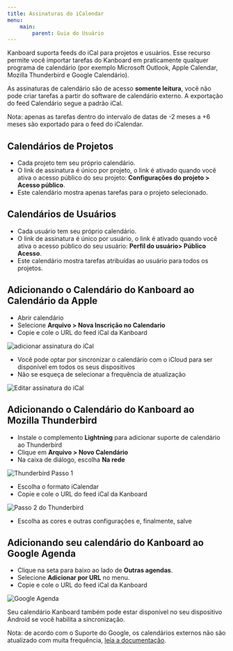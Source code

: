 ```yaml
---
title: Assinaturas do iCalendar
menu:
    main:
        parent: Guia do Usuário
---
```


Kanboard suporta feeds do iCal para projetos e usuários. Esse recurso
permite você importar tarefas do Kanboard em praticamente qualquer
programa de calendário (por exemplo Microsoft Outlook, Apple Calendar,
Mozilla Thunderbird e Google Calendário).

As assinaturas de calendário são de acesso **somente leitura**, você não
pode criar tarefas a partir do software de calendário externo. A
exportação do feed Calendário segue a padrão iCal.

Nota: apenas as tarefas dentro do intervalo de datas de -2 meses a +6
meses são exportado para o feed do iCalendar.

Calendários de Projetos
-----------------------

-   Cada projeto tem seu próprio calendário.
-   O link de assinatura é único por projeto, o link é ativado quando
    você ativa o acesso público do seu projeto: **Configurações do projeto > Acesso público**.
-   Este calendário mostra apenas tarefas para o projeto selecionado.

Calendários de Usuários
-----------------------

-   Cada usuário tem seu próprio calendário.
-   O link de assinatura é único por usuário, o link é ativado
    quando você ativa o acesso público do seu usuário: **Perfil do
    usuário\> Público Acesso**.
-   Este calendário mostra tarefas atribuídas ao usuário para todos os
    projetos.

Adicionando o Calendário do Kanboard ao Calendário da Apple
-----------------------------------------------------------

-   Abrir calendário
-   Selecione **Arquivo > Nova Inscrição no Calendario**
-   Copie e cole o URL do feed iCal da Kanboard

![adicionar assinatura do iCal](/images/v1/apple-calendar-add-subscription.png)

-   Você pode optar por sincronizar o calendário com o iCloud para ser
    disponível em todos os seus dispositivos
-   Não se esqueça de selecionar a frequência de atualização

![Editar assinatura do iCal](/images/v1/apple-calendar-edit-subscription.png)

Adicionando o Calendário do Kanboard ao Mozilla Thunderbird
-----------------------------------------------------------

-   Instale o complemento **Lightning** para adicionar suporte de
    calendário ao Thunderbird
-   Clique em **Arquivo > Novo Calendário**
-   Na caixa de diálogo, escolha **Na rede**

![Thunderbird Passo 1](/images/v1/thunderbird-new-calendar-step1.png)

-   Escolha o formato iCalendar
-   Copie e cole o URL do feed iCal da Kanboard

![Passo 2 do Thunderbird](/images/v1/thunderbird-new-calendar-step2.png)

-   Escolha as cores e outras configurações e, finalmente, salve

Adicionando seu calendário do Kanboard ao Google Agenda
-------------------------------------------------------

-   Clique na seta para baixo ao lado de **Outras agendas**.
-   Selecione **Adicionar por URL** no menu.
-   Copie e cole o URL do feed iCal da Kanboard

![Google Agenda](/images/v1/google-calendar-add-subscription.png)

Seu calendário Kanboard também pode estar disponível no seu dispositivo
Android se você habilita a sincronização.

Nota: de acordo com o Suporte do Google, os calendários externos não são
atualizado com muita frequência, [leia a
documentação](https://support.google.com/calendar/answer/37100?hl=pt&ref_topic=1672445).
